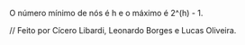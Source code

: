 O número mínimo de nós é h e o máximo é 2^(h) - 1.

// Feito por Cícero Libardi, Leonardo Borges e Lucas Oliveira.